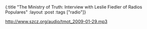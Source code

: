 {:title "The Ministry of Truth: Interview with Leslie Fiedler of Radios Populares"
:layout :post
:tags  ["radio"]}

<http://www.szcz.org/audio/tmot_2009-01-29.mp3>

